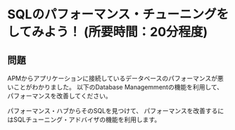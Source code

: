 # SQLのパフォーマンス・チューニングをしてみよう！ (所要時間：20分程度)


## 問題
APMからアプリケーションに接続しているデータベースのパフォーマンスが悪いことがわかりました。
以下のDatabase Managemmentの機能を利用して、パフォーマンスを改善してください。

パフォーマンス・ハブからそのSQLを見つけて、
パフォーマンスを改善するにはSQLチューニング・アドバイザの機能を利用します。


